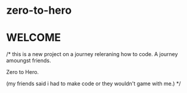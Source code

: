 # zero-to-hero

# WELCOME
/* this is a new project on a journey releraning how to code.
A journey amoungst friends.

Zero to Hero.

(my friends said i had to make code or they wouldn't game with me.) */
